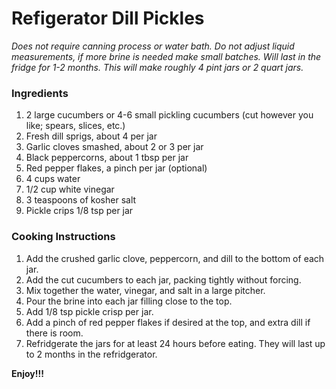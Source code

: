 # Refigerator Dill Pickles

*Does not require canning process or water bath. Do not adjust liquid measurements, if more brine is needed make small batches. Will last in the fridge for 1-2 months. This will make roughly 4 pint jars or 2 quart jars.*

### Ingredients

1. 2 large cucumbers or 4-6 small pickling cucumbers (cut however you like; spears, slices, etc.)
2. Fresh dill sprigs, about 4 per jar
3. Garlic cloves smashed, about 2 or 3 per jar
4. Black peppercorns, about 1 tbsp per jar
5. Red pepper flakes, a pinch per jar (optional)
6. 4 cups water
7. 1/2 cup white vinegar
8. 3 teaspoons of kosher salt
9. Pickle crips 1/8 tsp per jar

### Cooking Instructions

1. Add the crushed garlic clove, peppercorn, and dill to the bottom of each jar.
2. Add the cut cucumbers to each jar, packing tightly without forcing.
3. Mix together the water, vinegar, and salt in a large pitcher.
4. Pour the brine into each jar filling close to the top.
5. Add 1/8 tsp pickle crisp per jar.
6. Add a pinch of red pepper flakes if desired at the top, and extra dill if there is room.
7. Refridgerate the jars for at least 24 hours before eating. They will last up to 2 months in the refridgerator.

**Enjoy!!!**

